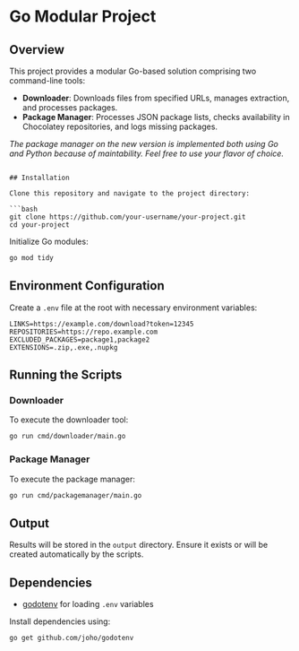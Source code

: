 
# Go Modular Project

## Overview

This project provides a modular Go-based solution comprising two command-line tools:

- **Downloader**: Downloads files from specified URLs, manages extraction, and processes packages.
- **Package Manager**: Processes JSON package lists, checks availability in Chocolatey repositories, and logs missing packages.

*The package manager on the new version is implemented both using Go and Python because of maintability. Feel free to use your flavor of choice.*

```

## Installation

Clone this repository and navigate to the project directory:

```bash
git clone https://github.com/your-username/your-project.git
cd your-project
```

Initialize Go modules:

```bash
go mod tidy
```

## Environment Configuration

Create a `.env` file at the root with necessary environment variables:

```env
LINKS=https://example.com/download?token=12345
REPOSITORIES=https://repo.example.com
EXCLUDED_PACKAGES=package1,package2
EXTENSIONS=.zip,.exe,.nupkg
```

## Running the Scripts

### Downloader

To execute the downloader tool:

```bash
go run cmd/downloader/main.go
```

### Package Manager

To execute the package manager:

```bash
go run cmd/packagemanager/main.go
```

## Output

Results will be stored in the `output` directory. Ensure it exists or will be created automatically by the scripts.

## Dependencies

- [godotenv](https://github.com/joho/godotenv) for loading `.env` variables

Install dependencies using:

```bash
go get github.com/joho/godotenv
```
